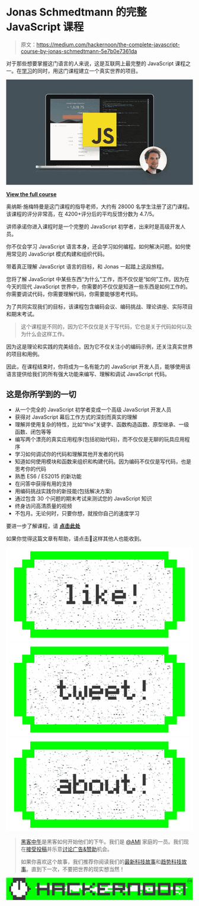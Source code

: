 # Jonas Schmedtmann 的完整 JavaScript 课程

> 原文：<https://medium.com/hackernoon/the-complete-javascript-course-by-jonas-schmedtmann-5e7b0e7361da>

对于那些想要掌握这门语言的人来说，这是互联网上最完整的 JavaScript 课程之一。在[学习](https://hackernoon.com/tagged/learning)的同时，用这门课程建立一个真实世界的项目。

![](img/aee62f8f07b9f675f8cfe20303d69afc.png)

[**View the full course**](https://click.linksynergy.com/deeplink?id=GxnmeFBS/Pk&mid=39197&u1=medjavasc&murl=https%3A%2F%2Fwww.udemy.com%2Fthe-complete-javascript-course%2F)

奥纳斯·施梅特曼是这门课程的指导老师，大约有 28000 名学生注册了这门课程。该课程的评分非常高，在 4200+评分后的平均反馈分数为 4.7/5。

讲师承诺你进入课程时是一个完整的 JavaScript 初学者，出来时是高级开发人员。

你不仅会学习 JavaScript 语言本身，还会学习如何编程。如何解决问题。如何使用常见的 JavaScript 模式构建和组织代码。

带着真正理解 JavaScript 语言的目标，和 Jonas 一起踏上这段旅程。

您将了解 JavaScript 中某些东西“为什么”工作，而不仅仅是“如何”工作。因为在今天的现代 JavaScript 世界中，你需要的不仅仅是知道一些东西是如何工作的。你需要调试代码，你需要理解代码，你需要能够思考代码。

为了共同实现我们的目标，该课程包含编码会议、编码挑战、理论讲座、实际项目和期末考试。

> 这个课程是不同的，因为它不仅仅是关于写代码，它也是关于代码如何以及为什么会这样工作。

因为这是理论和实践的完美结合。因为它不仅关注小的编码示例，还关注真实世界的项目和用例。

因此，在课程结束时，你将成为一名有能力的 JavaScript 开发人员，能够使用该语言提供给我们的所有强大功能来编写、理解和调试 JavaScript 代码。

## 这是你所学到的一切

*   从一个完全的 JavaScript 初学者变成一个高级 JavaScript 开发人员
*   获得对 JavaScript 幕后工作方式的深刻而真实的理解
*   理解并使用复杂的特性，比如“this”关键字、函数构造函数、原型继承、一级函数、闭包等等
*   编写两个漂亮的真实应用程序(包括初始代码)，而不仅仅是无聊的玩具应用程序
*   学习如何调试你的代码和理解其他开发者的代码
*   知道如何使用模块和函数来组织和构建代码。因为编码不仅仅是写代码，也是思考你的代码
*   熟悉 ES6 / ES2015 的新功能
*   在问答中获得有用的支持
*   用编码挑战实践你的新技能(包括解决方案)
*   通过包含 30 个问题的期末考试来测试您的 JavaScript 知识
*   终身访问高清质量的视频
*   不包月。无论何时，只要你想，就按你自己的速度学习

要进一步了解课程，请 [**点击此处**](https://click.linksynergy.com/deeplink?id=GxnmeFBS/Pk&mid=39197&u1=medjavasc&murl=https%3A%2F%2Fwww.udemy.com%2Fthe-complete-javascript-course%2F)

如果你觉得这篇文章有帮助，请点击💚这样其他人也能收到。

[![](img/50ef4044ecd4e250b5d50f368b775d38.png)](http://bit.ly/HackernoonFB)[![](img/979d9a46439d5aebbdcdca574e21dc81.png)](https://goo.gl/k7XYbx)[![](img/2930ba6bd2c12218fdbbf7e02c8746ff.png)](https://goo.gl/4ofytp)

> [黑客中午](http://bit.ly/Hackernoon)是黑客如何开始他们的下午。我们是 [@AMI](http://bit.ly/atAMIatAMI) 家庭的一员。我们现在[接受投稿](http://bit.ly/hackernoonsubmission)并乐意[讨论广告&赞助](mailto:partners@amipublications.com)机会。
> 
> 如果你喜欢这个故事，我们推荐你阅读我们的[最新科技故事](http://bit.ly/hackernoonlatestt)和[趋势科技故事](https://hackernoon.com/trending)。直到下一次，不要把世界的现实想当然！

![](img/be0ca55ba73a573dce11effb2ee80d56.png)